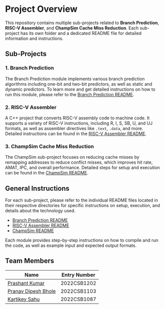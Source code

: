 # Project Overview

This repository contains multiple sub-projects related to **Branch Prediction**, **RISC-V Assembler**, and **ChampSim Cache Miss Reduction**. Each sub-project has its own folder and a dedicated README file for detailed information and instructions.

## Sub-Projects

### 1. Branch Prediction
The Branch Prediction module implements various branch prediction algorithms including one-bit and two-bit predictors, as well as static and dynamic predictors. To learn more and get detailed instructions on how to run this module, please refer to the [Branch Prediction README](./branch-prediction/README.md).

### 2. RISC-V Assembler
A C++ project that converts RISC-V assembly code to machine code. It supports a variety of RISC-V instructions, including R, I, S, SB, U, and UJ formats, as well as assembler directives like `.text`, `.data`, and more. Detailed instructions can be found in the [RISC-V Assembler README](./riscv-assembler/README.md).

### 3. ChampSim Cache Miss Reduction
The ChampSim sub-project focuses on reducing cache misses by remapping addresses to reduce conflict misses, which improves hit rate, AMAT, IPC, and overall performance. Detailed steps for setup and execution can be found in the [ChampSim README](./champsim/README.md).

## General Instructions

For each sub-project, please refer to the individual README files located in their respective directories for specific instructions on setup, execution, and details about the technology used.

- [Branch Prediction README](./branch-prediction/README.md)
- [RISC-V Assembler README](./riscv-assembler/README.md)
- [ChampSim README](./champsim/README.md)

Each module provides step-by-step instructions on how to compile and run the code, as well as example input and expected output formats.

## Team Members

| Name                     | Entry Number |
|--------------------------| -------------|
| [Prashant Kumar](https://github.com/Prashant370)            | 2022CSB1202  |
| [Pranav Dipesh Bhole](https://github.com/pranavbhole123) | 2022CSB1103  |
| [Kartikey Sahu](https://github.com/kartikeysahu987)          | 2022CSB1087  |

